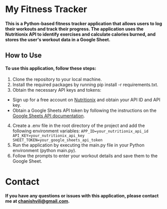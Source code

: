 # My Fitness Tracker

#### This is a Python-based fitness tracker application that allows users to log their workouts and track their progress. The application uses the Nutritionix API to identify exercises and calculate calories burned, and stores the user's workout data in a Google Sheet.

## How to Use

#### To use this application, follow these steps:

1. Clone the repository to your local machine.
2. Install the required packages by running pip install -r requirements.txt.
3. Obtain the necessary API keys and tokens:

- Sign up for a free account on [Nutritionix](https://www.nutritionix.com/) and obtain your API ID and API key.
- Obtain a Google Sheets API token by following the instructions on the [Google Sheets API documentation](https://developers.google.com/sheets/api/guides/authorizing).

4. Create a .env file in the root directory of the project and add the following environment variables:
   `APP_ID=your_nutritionix_api_id API_KEY=your_nutritionix_api_key SHEET_TOKEN=your_google_sheets_api_token`
5. Run the application by executing the main.py file in your Python environment (python main.py).
6. Follow the prompts to enter your workout details and save them to the Google Sheet.

# Contact

#### If you have any questions or issues with this application, please contact me at chanishvili@gmail.com.
